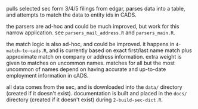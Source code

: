pulls selected sec form 3/4/5 filings from edgar, parses data into a table, and attempts to match the data to entity ids in CADS. 

the parsers are ad-hoc and could be much improved, but work for this narrow application. see `parsers_mail_address.R` and `parsers_main.R`. 

the match logic is also ad-hoc, and could be improved. it happens in `4-match-to-cads.R`, and is currently based on exact first/last name match plus approximate match on company or address information. extra weight is given to matches on uncommon names. matches for all but the most uncommon of names depend on having accurate and up-to-date employment information in cADS.

all data comes from the sec, and is downloaded into the `data/` directory (created if it doesn't exist). documentation is built and placed in the `docs/` directory (created if it doesn't exist) during `2-build-sec-dict.R`. 
